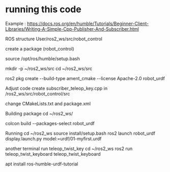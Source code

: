 # running this code
Example : https://docs.ros.org/en/humble/Tutorials/Beginner-Client-Libraries/Writing-A-Simple-Cpp-Publisher-And-Subscriber.html

ROS structure
User/ros2_ws/src/robot_control

create a package (robot_control)

source /opt/ros/humble/setup.bash

mkdir -p ~/ros2_ws/src
cd ~/ros2_ws/src

ros2 pkg create --build-type ament_cmake --license Apache-2.0 robot_urdf

Adjust code
create subscriber_teleop_key.cpp in /ros2_ws/src/robot_control/src

change CMakeLists.txt and package.xml

Building package
cd ~/ros2_ws/

colcon build --packages-select robot_urdf

Running
cd ~/ros2_ws
source install/setup.bash
ros2 launch robot_urdf display.launch.py model:=urdf/01-myfirst.urdf

another terminal run teleop_twist_key
cd ~/ros2_ws
ros2 run teleop_twist_keyboard teleop_twist_keyboard

apt install ros-humble-urdf-tutorial